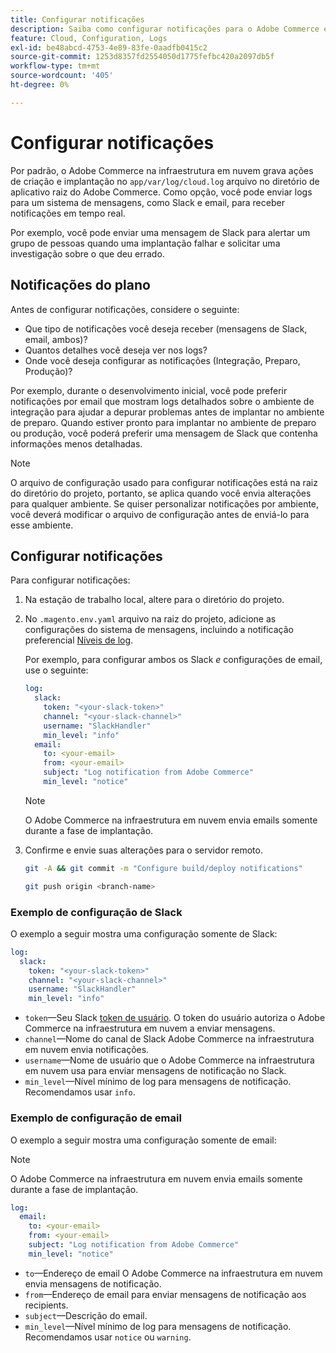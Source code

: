 ```yaml
---
title: Configurar notificações
description: Saiba como configurar notificações para o Adobe Commerce em ambientes de infraestrutura em nuvem.
feature: Cloud, Configuration, Logs
exl-id: be48abcd-4753-4e89-83fe-0aadfb0415c2
source-git-commit: 1253d8357fd2554050d1775fefbc420a2097db5f
workflow-type: tm+mt
source-wordcount: '405'
ht-degree: 0%

---
```


# Configurar notificações

Por padrão, o Adobe Commerce na infraestrutura em nuvem grava ações de criação e implantação no `app/var/log/cloud.log` arquivo no diretório de aplicativo raiz do Adobe Commerce. Como opção, você pode enviar logs para um sistema de mensagens, como Slack e email, para receber notificações em tempo real.

Por exemplo, você pode enviar uma mensagem de Slack para alertar um grupo de pessoas quando uma implantação falhar e solicitar uma investigação sobre o que deu errado.

## Notificações do plano

Antes de configurar notificações, considere o seguinte:

- Que tipo de notificações você deseja receber (mensagens de Slack, email, ambos)?
- Quantos detalhes você deseja ver nos logs?
- Onde você deseja configurar as notificações (Integração, Preparo, Produção)?

Por exemplo, durante o desenvolvimento inicial, você pode preferir notificações por email que mostram logs detalhados sobre o ambiente de integração para ajudar a depurar problemas antes de implantar no ambiente de preparo. Quando estiver pronto para implantar no ambiente de preparo ou produção, você poderá preferir uma mensagem de Slack que contenha informações menos detalhadas.

>[!NOTE]
>
>O arquivo de configuração usado para configurar notificações está na raiz do diretório do projeto, portanto, se aplica quando você envia alterações para qualquer ambiente. Se quiser personalizar notificações por ambiente, você deverá modificar o arquivo de configuração antes de enviá-lo para esse ambiente.

## Configurar notificações

Para configurar notificações:

1. Na estação de trabalho local, altere para o diretório do projeto.
1. No `.magento.env.yaml` arquivo na raiz do projeto, adicione as configurações do sistema de mensagens, incluindo a notificação preferencial [Níveis de log](log-handlers.md#log-levels).

   Por exemplo, para configurar ambos os Slack _e_ configurações de email, use o seguinte:

   ```yaml
   log:
     slack:
       token: "<your-slack-token>"
       channel: "<your-slack-channel>"
       username: "SlackHandler"
       min_level: "info"
     email:
       to: <your-email>
       from: <your-email>
       subject: "Log notification from Adobe Commerce"
       min_level: "notice"
   ```

   >[!NOTE]
   >
   >O Adobe Commerce na infraestrutura em nuvem envia emails somente durante a fase de implantação.

1. Confirme e envie suas alterações para o servidor remoto.

   ```bash
   git -A && git commit -m "Configure build/deploy notifications"
   ```

   ```bash
   git push origin <branch-name>
   ```

### Exemplo de configuração de Slack

O exemplo a seguir mostra uma configuração somente de Slack:

```yaml
log:
  slack:
    token: "<your-slack-token>"
    channel: "<your-slack-channel>"
    username: "SlackHandler"
    min_level: "info"
```

- `token`—Seu Slack [token de usuário](https://api.slack.com/docs/token-types#user). O token do usuário autoriza o Adobe Commerce na infraestrutura em nuvem a enviar mensagens.
- `channel`—Nome do canal de Slack Adobe Commerce na infraestrutura em nuvem envia notificações.
- `username`—Nome de usuário que o Adobe Commerce na infraestrutura em nuvem usa para enviar mensagens de notificação no Slack.
- `min_level`—Nível mínimo de log para mensagens de notificação. Recomendamos usar `info`.

### Exemplo de configuração de email

O exemplo a seguir mostra uma configuração somente de email:

>[!NOTE]
>
>O Adobe Commerce na infraestrutura em nuvem envia emails somente durante a fase de implantação.

```yaml
log:
  email:
    to: <your-email>
    from: <your-email>
    subject: "Log notification from Adobe Commerce"
    min_level: "notice"
```

- `to`—Endereço de email O Adobe Commerce na infraestrutura em nuvem envia mensagens de notificação.
- `from`—Endereço de email para enviar mensagens de notificação aos recipients.
- `subject`—Descrição do email.
- `min_level`—Nível mínimo de log para mensagens de notificação. Recomendamos usar `notice` ou `warning`.
